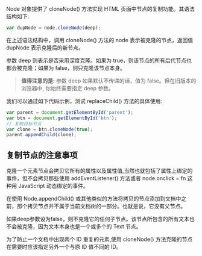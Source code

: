 Node 对象提供了 cloneNode() 方法实现 HTML 页面中节点的复制功能。其语法结构如下:

```javascript
var dupNode = node.cloneNode(deep);
```

在上述语法结构中，调用 cloneNode() 方法的 node 表示被克隆的节点，返回值 dupNode 表示克隆后的新节点。

参数 deep 则表示是否采用深度克隆。如果为 true，则该节点的所有后代节点也都会被克隆；如果为 false，则只克隆该节点本身。

> **值得注意的是:** 参数 deep 如果默认不传递的话，值为 false。但在旧版本的浏览器中, 你始终需要指定 deep 参数。

我们可以通过如下代码示例，测试 replaceChild() 方法的具体使用:

```javascript
var parent = document.getElementById('parent');var btn = document.getElementById('btn');// 复制目标节点var clone = btn.cloneNode(true);parent.appendChild(clone);
```

## 复制节点的注意事项

克隆一个元素节点会拷贝它所有的属性以及属性值,当然也就包括了属性上绑定的事件，但不会拷贝那些使用 addEventListener() 方法或者 node.onclick = fn 这种用 JavaScript 动态绑定的事件。
在使用 Node.appendChild() 或其他类似的方法将拷贝的节点添加到文档中之前，那个拷贝节点并不属于当前文档树的一部分。也就是说，它没有父节点。
如果deep参数设为false，则不克隆它的任何子节点。该节点所包含的所有文本也不会被克隆，因为文本本身也是一个或多个的 Text 节点。
为了防止一个文档中出现两个 ID 重复的元素,使用 cloneNode() 方法克隆的节点在需要时应该指定另外一个与原 ID 值不同的 ID。

